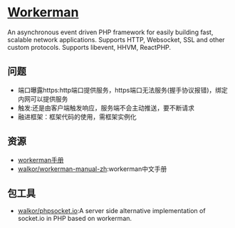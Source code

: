 # [Workerman](https://github.com/walkor/Workerman)

An asynchronous event driven PHP framework for easily building fast, scalable network applications. Supports HTTP, Websocket, SSL and other custom protocols. Supports libevent, HHVM, ReactPHP.

## 问题

* 端口曝露https:http端口提供服务，https端口无法服务(握手协议报错)，绑定内网可以提供服务
* 触发:还是由客户端触发响应，服务端不会主动推送，要不断请求
* 融进框架：框架代码的使用，需框架实例化

## 资源

* [workerman手册](http://doc.workerman.net/)
* [walkor/workerman-manual-zh](https://github.com/walkor/workerman-manual-zh):workerman中文手册

## 包工具

* [walkor/phpsocket.io](https://github.com/walkor/phpsocket.io):A server side alternative implementation of socket.io in PHP based on workerman.

